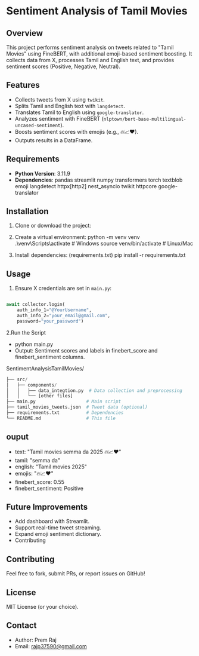 
# Sentiment Analysis of Tamil Movies

## Overview
This project performs sentiment analysis on tweets related to "Tamil Movies" using FineBERT, with additional emoji-based sentiment boosting. It collects data from X, processes Tamil and English text, and provides sentiment scores (Positive, Negative, Neutral).

## Features
- Collects tweets from X using `twikit`.
- Splits Tamil and English text with `langdetect`.
- Translates Tamil to English using `google-translator`.
- Analyzes sentiment with FineBERT (`nlptown/bert-base-multilingual-uncased-sentiment`).
- Boosts sentiment scores with emojis (e.g., 🔥📈❤).
- Outputs results in a DataFrame.

## Requirements
- **Python Version**: 3.11.9
- **Dependencies**: pandas
                    streamlit
                    numpy
                    transformers
                    torch
                    textblob
                    emoji
                    langdetect
                    httpx[http2]
                    nest_asyncio
                    twikit
                    httpcore
                    google-translator

## Installation
1. Clone or download the project:
2. Create a virtual environment:
python -m venv venv
.\venv\Scripts\activate  # Windows
source venv/bin/activate  # Linux/Mac

3. Install dependencies: (requirements.txt)
pip install -r requirements.txt



## Usage
1. Ensure X credentials are set in `main.py`:
```python

await collector.login(
    auth_info_1="@YourUsername", 
    auth_info_2="your_email@gmail.com", 
    password="your_password")
```
2.Run the Script

- python main.py
- Output: Sentiment scores and labels in finebert_score and finebert_sentiment columns.


SentimentAnalysisTamilMovies/
```python
├── src/
│   ├── components/
│   │   ├── data_integtion.py  # Data collection and preprocessing
│   │   └── [other files]
├── main.py                   # Main script
├── tamil_movies_tweets.json  # Tweet data (optional)
├── requirements.txt          # Dependencies
└── README.md                 # This file
```
## ouput
  - text: "Tamil movies semma da 2025 🔥📈❤"
  - tamil: "semma da"
  - english: "Tamil movies 2025"
  - emojis: "🔥📈❤"
  - finebert_score: 0.55
  - finebert_sentiment: Positive

## Future Improvements
  - Add dashboard with Streamlit.
  - Support real-time tweet streaming.
  - Expand emoji sentiment dictionary.
  - Contributing


## Contributing
Feel free to fork, submit PRs, or report issues on GitHub!

## License
MIT License (or your choice).

## Contact
- Author: Prem Raj
- Email: rajp37590@gmail.com

